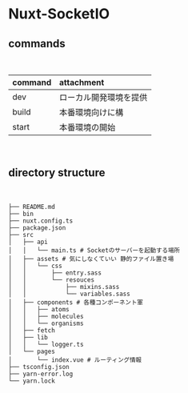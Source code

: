 # Nuxt-SocketIO

## commands
​
​

| command | attachment |
|:---|:---|
|dev |ローカル開発環境を提供 |
|build |本番環境向けに構 |
|start |本番環境の開始 |

​
## directory structure
​
​
```
├── README.md
├── bin
├── nuxt.config.ts
├── package.json
├── src
│   ├── api
│   │   └── main.ts # Socketのサーバーを起動する場所
│   ├── assets # 気にしなくていい 静的ファイル置き場
│   │   └── css 
│   │       ├── entry.sass
│   │       └── resouces
│   │           ├── mixins.sass
│   │           └── variables.sass
│   ├── components # 各種コンポーネント軍
│   │   ├── atoms
│   │   ├── molecules
│   │   └── organisms
│   ├── fetch
│   ├── lib
│   │   └── logger.ts
│   └── pages
│       └── index.vue # ルーティング情報
├── tsconfig.json
├── yarn-error.log
└── yarn.lock
```